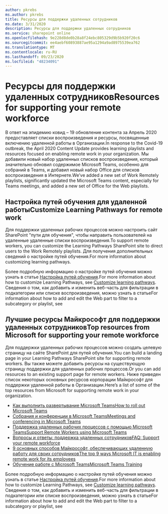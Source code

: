 ```yaml
---
author: pkrebs
ms.author: pkrebs
title: Ресурсы для поддержки удаленных сотрудников
ms.date: 3/31/2020
description: Ресурсы для поддержки удаленных сотрудников
ms.service: sharepoint online
ms.openlocfilehash: 9e228d8de0b28a8f24ebc805329d9b5b920f20c6
ms.sourcegitcommit: ee4aebf60893887ae95a1294a9ad8975539ea762
ms.translationtype: MT
ms.contentlocale: ru-RU
ms.lasthandoff: 09/23/2020
ms.locfileid: "48234091"
---
```

# <a name="resources-for-supporting-your-remote-workforce"></a><span data-ttu-id="1e4e0-103">Ресурсы для поддержки удаленных сотрудников</span><span class="sxs-lookup"><span data-stu-id="1e4e0-103">Resources for supporting your remote workforce</span></span>
<span data-ttu-id="1e4e0-104">В ответ на эпидемию ковид – 19 обновление контента за Апрель 2020 предоставляет списки воспроизведения и ресурсы, посвященные включению удаленной работы в Организации.</span><span class="sxs-lookup"><span data-stu-id="1e4e0-104">In response to the Covid-19 outbreak, the April 2020 Content Update provides learning playlists and resources focused on enabling remote work in your organization.</span></span> <span data-ttu-id="1e4e0-105">Мы добавили новый набор удаленных списков воспроизведения, который значительно обновил содержимое Microsoft Teams, особенно для собраний в Teams, и добавил новый набор Office для списков воспроизведения в Интернете.</span><span class="sxs-lookup"><span data-stu-id="1e4e0-105">We’ve added a new set of Work Remotely playlists, significantly updated the Microsoft Teams content, especially for Teams meetings, and added a new set of Office for the Web playlists.</span></span> 

## <a name="customize-learning-pathways-for-remote-work"></a><span data-ttu-id="1e4e0-106">Настройка путей обучения для удаленной работы</span><span class="sxs-lookup"><span data-stu-id="1e4e0-106">Customize Learning Pathways for remote work</span></span>
<span data-ttu-id="1e4e0-107">Для поддержки удаленных рабочих процессов можно настроить сайт SharePoint "пути для обучения", чтобы направить пользователей на удаленные удаленные списки воспроизведения.</span><span class="sxs-lookup"><span data-stu-id="1e4e0-107">To support remote workers, you can customize the Learning Pathways SharePoint site to direct users to the Work Remotely playlists.</span></span> <span data-ttu-id="1e4e0-108">Для получения дополнительных сведений о настройке путей обучения.</span><span class="sxs-lookup"><span data-stu-id="1e4e0-108">For more information about customizing learning pathways.</span></span>

<span data-ttu-id="1e4e0-109">Более подробную информацию о настройке путей обучения можно узнать в статье [Настройка путей обучения](custom_overview.md).</span><span class="sxs-lookup"><span data-stu-id="1e4e0-109">For more information about how to customize Learning Pathways, see [Customize learning pathways](custom_overview.md).</span></span> <span data-ttu-id="1e4e0-110">Сведения о том, как добавить и изменить веб-часть для фильтрации в подкатегории или списке воспроизведения, можно узнать в статье</span><span class="sxs-lookup"><span data-stu-id="1e4e0-110">For information about how to add and edit the Web part to filter to a subcategory or playlist, see</span></span> 

## <a name="top-resources-from-microsoft-for-supporting-your-remote-workforce"></a><span data-ttu-id="1e4e0-111">Лучшие ресурсы Майкрософт для поддержки удаленных сотрудников</span><span class="sxs-lookup"><span data-stu-id="1e4e0-111">Top resources from Microsoft for supporting your remote workforce</span></span>
<span data-ttu-id="1e4e0-112">Для поддержки удаленных рабочих процессов можно создать целевую страницу на сайте SharePoint для путей обучения.</span><span class="sxs-lookup"><span data-stu-id="1e4e0-112">You can build a landing page in your Learning Pathways SharePoint site for supporting remote workers.</span></span> <span data-ttu-id="1e4e0-113">Вы также можете добавить ресурсы на существующую страницу поддержки для удаленных рабочих процессов.</span><span class="sxs-lookup"><span data-stu-id="1e4e0-113">Or you can add resources to an existing support page for remote workers.</span></span> <span data-ttu-id="1e4e0-114">Ниже приведен список некоторых основных ресурсов корпорации Майкрософт для поддержки удаленной работы в Организации.</span><span class="sxs-lookup"><span data-stu-id="1e4e0-114">Here’s a list of some of the top resources from Microsoft for supporting remote work in your organization.</span></span> 
- [<span data-ttu-id="1e4e0-115">Как выполнить развертывание Microsoft Teams</span><span class="sxs-lookup"><span data-stu-id="1e4e0-115">How to roll out Microsoft Teams</span></span>](https://docs.microsoft.com/microsoftteams/how-to-roll-out-teams)
- [<span data-ttu-id="1e4e0-116">Собрания и конференции в Microsoft Teams</span><span class="sxs-lookup"><span data-stu-id="1e4e0-116">Meetings and conferencing in Microsoft Teams</span></span>](https://docs.microsoft.com/microsoftteams/deploy-meetings-microsoft-teams-landing-page)
- [<span data-ttu-id="1e4e0-117">Поддержка удаленных рабочих процессов с помощью Microsoft Teams</span><span class="sxs-lookup"><span data-stu-id="1e4e0-117">Support Remote Workers using Microsoft Teams</span></span>](https://docs.microsoft.com/microsoftteams/support-remote-work-with-teams)
- [<span data-ttu-id="1e4e0-118">Вопросы и ответы: поддержка удаленных сотрудников</span><span class="sxs-lookup"><span data-stu-id="1e4e0-118">FAQ: Support your remote workforce</span></span>](https://docs.microsoft.com/microsoftteams/faq-support-remote-workforce)
- [<span data-ttu-id="1e4e0-119">9 основных способов Майкрософт, обеспечивающих удаленную работу для своих сотрудников</span><span class="sxs-lookup"><span data-stu-id="1e4e0-119">The top 9 ways Microsoft IT is enabling remote work for its employees</span></span>](https://www.microsoft.com/microsoft-365/blog/2020/03/12/top-9-ways-microsoft-it-enabling-remote-work-employees/)
- [<span data-ttu-id="1e4e0-120">Обучение работе с Microsoft Teams</span><span class="sxs-lookup"><span data-stu-id="1e4e0-120">Microsoft Teams Training</span></span>](https://docs.microsoft.com/microsoftteams/training-microsoft-teams-landing-page)


<span data-ttu-id="1e4e0-121">Более подробную информацию о настройке путей обучения можно узнать в статье [Настройка путей обучения](custom_overview.md).</span><span class="sxs-lookup"><span data-stu-id="1e4e0-121">For more information about how to customize Learning Pathways, see [Customize learning pathways](custom_overview.md).</span></span> <span data-ttu-id="1e4e0-122">Сведения о том, как добавить и изменить веб-часть для фильтрации в подкатегории или списке воспроизведения, можно узнать в статье</span><span class="sxs-lookup"><span data-stu-id="1e4e0-122">For information about how to add and edit the Web part to filter to a subcategory or playlist, see</span></span> 


 
